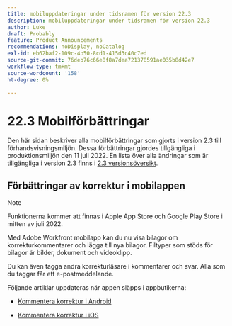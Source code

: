```yaml
---
title: mobiluppdateringar under tidsramen för version 22.3
description: mobiluppdateringar under tidsramen för version 22.3
author: Luke
draft: Probably
feature: Product Announcements
recommendations: noDisplay, noCatalog
exl-id: eb62baf2-109c-4b50-8cd1-415d3c40c7ed
source-git-commit: 76deb76c66e8f8a7dea721378591ae035b8d42e7
workflow-type: tm+mt
source-wordcount: '158'
ht-degree: 0%

---
```


# 22.3 Mobilförbättringar

Den här sidan beskriver alla mobilförbättringar som gjorts i version 2.3 till förhandsvisningsmiljön. Dessa förbättringar gjordes tillgängliga i produktionsmiljön den 11 juli 2022. En lista över alla ändringar som är tillgängliga i version 2.3 finns i [2.3 versionsöversikt](../../../product-announcements/product-releases/22.3-release-activity/22-3-release-overview.md).

## Förbättringar av korrektur i mobilappen

>[!NOTE]
>
>Funktionerna kommer att finnas i Apple App Store och Google Play Store i mitten av juli 2022.


Med Adobe Workfront mobilapp kan du nu visa bilagor om korrekturkommentarer och lägga till nya bilagor. Filtyper som stöds för bilagor är bilder, dokument och videoklipp.

Du kan även tagga andra korrekturläsare i kommentarer och svar. Alla som du taggar får ett e-postmeddelande.

Följande artiklar uppdateras när appen släpps i appbutikerna:

* [Kommentera korrektur i Android](/help/quicksilver/workfront-basics/mobile-apps/using-the-workfront-mobile-app/comment-on-proofs-android.md)

* [Kommentera korrektur i iOS](/help/quicksilver/workfront-basics/mobile-apps/using-the-workfront-mobile-app/comment-on-proofs-ios.md)
